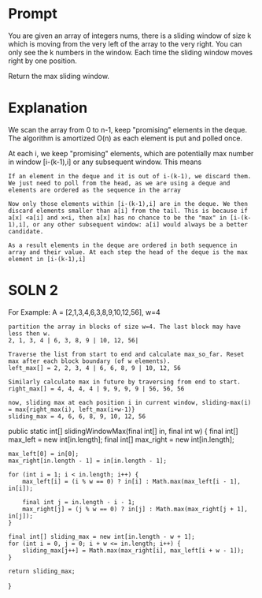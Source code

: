 # Prompt
You are given an array of integers nums, there is a sliding window of size k which is moving from the very left of the array to the very right. You can only see the k numbers in the window. Each time the sliding window moves right by one position.

Return the max sliding window.

# Explanation
We scan the array from 0 to n-1, keep "promising" elements in the deque. The algorithm is amortized O(n) as each element is put and polled once.

At each i, we keep "promising" elements, which are potentially max number in window [i-(k-1),i] or any subsequent window. This means

    If an element in the deque and it is out of i-(k-1), we discard them. We just need to poll from the head, as we are using a deque and elements are ordered as the sequence in the array

    Now only those elements within [i-(k-1),i] are in the deque. We then discard elements smaller than a[i] from the tail. This is because if a[x] <a[i] and x<i, then a[x] has no chance to be the "max" in [i-(k-1),i], or any other subsequent window: a[i] would always be a better candidate.

    As a result elements in the deque are ordered in both sequence in array and their value. At each step the head of the deque is the max element in [i-(k-1),i]

# SOLN 2
For Example: A = [2,1,3,4,6,3,8,9,10,12,56], w=4

    partition the array in blocks of size w=4. The last block may have less then w.
    2, 1, 3, 4 | 6, 3, 8, 9 | 10, 12, 56|

    Traverse the list from start to end and calculate max_so_far. Reset max after each block boundary (of w elements).
    left_max[] = 2, 2, 3, 4 | 6, 6, 8, 9 | 10, 12, 56

    Similarly calculate max in future by traversing from end to start.
    right_max[] = 4, 4, 4, 4 | 9, 9, 9, 9 | 56, 56, 56

    now, sliding max at each position i in current window, sliding-max(i) = max{right_max(i), left_max(i+w-1)}
    sliding_max = 4, 6, 6, 8, 9, 10, 12, 56

 public static int[] slidingWindowMax(final int[] in, final int w) {
    final int[] max_left = new int[in.length];
    final int[] max_right = new int[in.length];

    max_left[0] = in[0];
    max_right[in.length - 1] = in[in.length - 1];

    for (int i = 1; i < in.length; i++) {
        max_left[i] = (i % w == 0) ? in[i] : Math.max(max_left[i - 1], in[i]);

        final int j = in.length - i - 1;
        max_right[j] = (j % w == 0) ? in[j] : Math.max(max_right[j + 1], in[j]);
    }

    final int[] sliding_max = new int[in.length - w + 1];
    for (int i = 0, j = 0; i + w <= in.length; i++) {
        sliding_max[j++] = Math.max(max_right[i], max_left[i + w - 1]);
    }

    return sliding_max;
}

